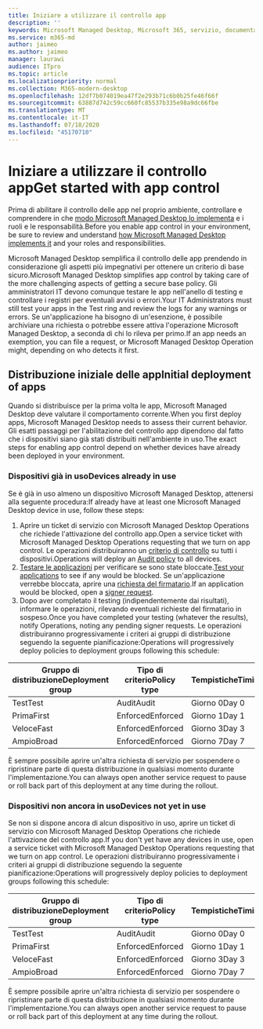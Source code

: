 ```yaml
---
title: Iniziare a utilizzare il controllo app
description: ''
keywords: Microsoft Managed Desktop, Microsoft 365, servizio, documentazione
ms.service: m365-md
author: jaimeo
ms.author: jaimeo
manager: laurawi
audience: ITpro
ms.topic: article
ms.localizationpriority: normal
ms.collection: M365-modern-desktop
ms.openlocfilehash: 12df7b074019ea47f2e293b71c6b0b25fe46f66f
ms.sourcegitcommit: 63887d742c59cc660fc85537b335e98a9dc66fbe
ms.translationtype: MT
ms.contentlocale: it-IT
ms.lasthandoff: 07/18/2020
ms.locfileid: "45170710"
---
```

# <a name="get-started-with-app-control"></a><span data-ttu-id="db86c-103">Iniziare a utilizzare il controllo app</span><span class="sxs-lookup"><span data-stu-id="db86c-103">Get started with app control</span></span>

<span data-ttu-id="db86c-104">Prima di abilitare il controllo delle app nel proprio ambiente, controllare e comprendere in che [modo Microsoft Managed Desktop lo implementa](../service-description/app-control.md) e i ruoli e le responsabilità.</span><span class="sxs-lookup"><span data-stu-id="db86c-104">Before you enable app control in your environment, be sure to review and understand [how Microsoft Managed Desktop implements it](../service-description/app-control.md) and your roles and responsibilities.</span></span>

<span data-ttu-id="db86c-105">Microsoft Managed Desktop semplifica il controllo delle app prendendo in considerazione gli aspetti più impegnativi per ottenere un criterio di base sicuro.</span><span class="sxs-lookup"><span data-stu-id="db86c-105">Microsoft Managed Desktop simplifies app control by taking care of the more challenging aspects of getting a secure base policy.</span></span> <span data-ttu-id="db86c-106">Gli amministratori IT devono comunque testare le app nell'anello di testing e controllare i registri per eventuali avvisi o errori.</span><span class="sxs-lookup"><span data-stu-id="db86c-106">Your IT Administrators must still test your apps in the Test ring and review the logs for any warnings or errors.</span></span> <span data-ttu-id="db86c-107">Se un'applicazione ha bisogno di un'esenzione, è possibile archiviare una richiesta o potrebbe essere attiva l'operazione Microsoft Managed Desktop, a seconda di chi lo rileva per primo.</span><span class="sxs-lookup"><span data-stu-id="db86c-107">If an app needs an exemption, you can file a request, or Microsoft Managed Desktop Operation might, depending on who detects it first.</span></span>

## <a name="initial-deployment-of-apps"></a><span data-ttu-id="db86c-108">Distribuzione iniziale delle app</span><span class="sxs-lookup"><span data-stu-id="db86c-108">Initial deployment of apps</span></span>

<span data-ttu-id="db86c-109">Quando si distribuisce per la prima volta le app, Microsoft Managed Desktop deve valutare il comportamento corrente.</span><span class="sxs-lookup"><span data-stu-id="db86c-109">When you first deploy apps, Microsoft Managed Desktop needs to assess their current behavior.</span></span> <span data-ttu-id="db86c-110">Gli esatti passaggi per l'abilitazione del controllo app dipendono dal fatto che i dispositivi siano già stati distribuiti nell'ambiente in uso.</span><span class="sxs-lookup"><span data-stu-id="db86c-110">The exact steps for enabling app control depend on whether devices have already been deployed in your environment.</span></span>

### <a name="devices-already-in-use"></a><span data-ttu-id="db86c-111">Dispositivi già in uso</span><span class="sxs-lookup"><span data-stu-id="db86c-111">Devices already in use</span></span>

<span data-ttu-id="db86c-112">Se è già in uso almeno un dispositivo Microsoft Managed Desktop, attenersi alla seguente procedura:</span><span class="sxs-lookup"><span data-stu-id="db86c-112">If already have at least one Microsoft Managed Desktop device in use, follow these steps:</span></span>

1. <span data-ttu-id="db86c-113">Aprire un ticket di servizio con Microsoft Managed Desktop Operations che richiede l'attivazione del controllo app.</span><span class="sxs-lookup"><span data-stu-id="db86c-113">Open a service ticket with Microsoft Managed Desktop Operations requesting that we turn on app control.</span></span> <span data-ttu-id="db86c-114">Le operazioni distribuiranno un [criterio di controllo](../service-description/app-control.md#audit-policy) su tutti i dispositivi.</span><span class="sxs-lookup"><span data-stu-id="db86c-114">Operations will deploy an [Audit policy](../service-description/app-control.md#audit-policy) to all devices.</span></span>
2. <span data-ttu-id="db86c-115">[Testare le applicazioni](../working-with-managed-desktop/work-with-app-control.md#add-a-new-app) per verificare se sono state bloccate.</span><span class="sxs-lookup"><span data-stu-id="db86c-115">[Test your applications](../working-with-managed-desktop/work-with-app-control.md#add-a-new-app) to see if any would be blocked.</span></span> <span data-ttu-id="db86c-116">Se un'applicazione verrebbe bloccata, aprire una [richiesta del firmatario](../working-with-managed-desktop/work-with-app-control.md#add-or-remove-a-trusted-signer).</span><span class="sxs-lookup"><span data-stu-id="db86c-116">If an application would be blocked, open a [signer request](../working-with-managed-desktop/work-with-app-control.md#add-or-remove-a-trusted-signer).</span></span> 
3. <span data-ttu-id="db86c-117">Dopo aver completato il testing (indipendentemente dai risultati), informare le operazioni, rilevando eventuali richieste del firmatario in sospeso.</span><span class="sxs-lookup"><span data-stu-id="db86c-117">Once you have completed your testing (whatever the results), notify Operations, noting any pending signer requests.</span></span> <span data-ttu-id="db86c-118">Le operazioni distribuiranno progressivamente i criteri ai gruppi di distribuzione seguendo la seguente pianificazione:</span><span class="sxs-lookup"><span data-stu-id="db86c-118">Operations will progressively deploy policies to deployment groups following this schedule:</span></span>

|<span data-ttu-id="db86c-119">Gruppo di distribuzione</span><span class="sxs-lookup"><span data-stu-id="db86c-119">Deployment group</span></span>  |<span data-ttu-id="db86c-120">Tipo di criterio</span><span class="sxs-lookup"><span data-stu-id="db86c-120">Policy type</span></span>  |<span data-ttu-id="db86c-121">Tempistiche</span><span class="sxs-lookup"><span data-stu-id="db86c-121">Timing</span></span>  |
|---------|---------|---------|
|<span data-ttu-id="db86c-122">Test</span><span class="sxs-lookup"><span data-stu-id="db86c-122">Test</span></span>     |  <span data-ttu-id="db86c-123">Audit</span><span class="sxs-lookup"><span data-stu-id="db86c-123">Audit</span></span>       |  <span data-ttu-id="db86c-124">Giorno 0</span><span class="sxs-lookup"><span data-stu-id="db86c-124">Day 0</span></span>       |
|<span data-ttu-id="db86c-125">Prima</span><span class="sxs-lookup"><span data-stu-id="db86c-125">First</span></span>     | <span data-ttu-id="db86c-126">Enforced</span><span class="sxs-lookup"><span data-stu-id="db86c-126">Enforced</span></span>        | <span data-ttu-id="db86c-127">Giorno 1</span><span class="sxs-lookup"><span data-stu-id="db86c-127">Day 1</span></span>        |
|<span data-ttu-id="db86c-128">Veloce</span><span class="sxs-lookup"><span data-stu-id="db86c-128">Fast</span></span>     | <span data-ttu-id="db86c-129">Enforced</span><span class="sxs-lookup"><span data-stu-id="db86c-129">Enforced</span></span>        |  <span data-ttu-id="db86c-130">Giorno 3</span><span class="sxs-lookup"><span data-stu-id="db86c-130">Day 3</span></span>       |
|<span data-ttu-id="db86c-131">Ampio</span><span class="sxs-lookup"><span data-stu-id="db86c-131">Broad</span></span>     | <span data-ttu-id="db86c-132">Enforced</span><span class="sxs-lookup"><span data-stu-id="db86c-132">Enforced</span></span>        |  <span data-ttu-id="db86c-133">Giorno 7</span><span class="sxs-lookup"><span data-stu-id="db86c-133">Day 7</span></span>       |

<span data-ttu-id="db86c-134">È sempre possibile aprire un'altra richiesta di servizio per sospendere o ripristinare parte di questa distribuzione in qualsiasi momento durante l'implementazione.</span><span class="sxs-lookup"><span data-stu-id="db86c-134">You can always open another service request to pause or roll back part of this deployment at any time during the rollout.</span></span>

### <a name="devices-not-yet-in-use"></a><span data-ttu-id="db86c-135">Dispositivi non ancora in uso</span><span class="sxs-lookup"><span data-stu-id="db86c-135">Devices not yet in use</span></span>

<span data-ttu-id="db86c-136">Se non si dispone ancora di alcun dispositivo in uso, aprire un ticket di servizio con Microsoft Managed Desktop Operations che richiede l'attivazione del controllo app.</span><span class="sxs-lookup"><span data-stu-id="db86c-136">If you don't yet have any devices in use, open a service ticket with Microsoft Managed Desktop Operations requesting that we turn on app control.</span></span> <span data-ttu-id="db86c-137">Le operazioni distribuiranno progressivamente i criteri ai gruppi di distribuzione seguendo la seguente pianificazione:</span><span class="sxs-lookup"><span data-stu-id="db86c-137">Operations will progressively deploy policies to deployment groups following this schedule:</span></span>

|<span data-ttu-id="db86c-138">Gruppo di distribuzione</span><span class="sxs-lookup"><span data-stu-id="db86c-138">Deployment group</span></span>  |<span data-ttu-id="db86c-139">Tipo di criterio</span><span class="sxs-lookup"><span data-stu-id="db86c-139">Policy type</span></span>  |<span data-ttu-id="db86c-140">Tempistiche</span><span class="sxs-lookup"><span data-stu-id="db86c-140">Timing</span></span>  |
|---------|---------|---------|
|<span data-ttu-id="db86c-141">Test</span><span class="sxs-lookup"><span data-stu-id="db86c-141">Test</span></span>     |  <span data-ttu-id="db86c-142">Audit</span><span class="sxs-lookup"><span data-stu-id="db86c-142">Audit</span></span>       |  <span data-ttu-id="db86c-143">Giorno 0</span><span class="sxs-lookup"><span data-stu-id="db86c-143">Day 0</span></span>       |
|<span data-ttu-id="db86c-144">Prima</span><span class="sxs-lookup"><span data-stu-id="db86c-144">First</span></span>     | <span data-ttu-id="db86c-145">Enforced</span><span class="sxs-lookup"><span data-stu-id="db86c-145">Enforced</span></span>        | <span data-ttu-id="db86c-146">Giorno 1</span><span class="sxs-lookup"><span data-stu-id="db86c-146">Day 1</span></span>        |
|<span data-ttu-id="db86c-147">Veloce</span><span class="sxs-lookup"><span data-stu-id="db86c-147">Fast</span></span>     | <span data-ttu-id="db86c-148">Enforced</span><span class="sxs-lookup"><span data-stu-id="db86c-148">Enforced</span></span>        |  <span data-ttu-id="db86c-149">Giorno 3</span><span class="sxs-lookup"><span data-stu-id="db86c-149">Day 3</span></span>       |
|<span data-ttu-id="db86c-150">Ampio</span><span class="sxs-lookup"><span data-stu-id="db86c-150">Broad</span></span>     | <span data-ttu-id="db86c-151">Enforced</span><span class="sxs-lookup"><span data-stu-id="db86c-151">Enforced</span></span>        |  <span data-ttu-id="db86c-152">Giorno 7</span><span class="sxs-lookup"><span data-stu-id="db86c-152">Day 7</span></span>       |

<span data-ttu-id="db86c-153">È sempre possibile aprire un'altra richiesta di servizio per sospendere o ripristinare parte di questa distribuzione in qualsiasi momento durante l'implementazione.</span><span class="sxs-lookup"><span data-stu-id="db86c-153">You can always open another service request to pause or roll back part of this deployment at any time during the rollout.</span></span>

